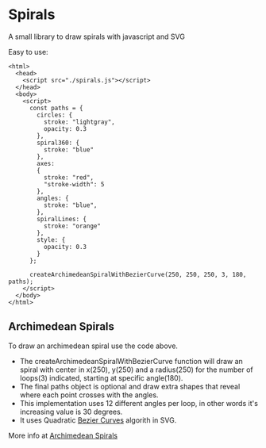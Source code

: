 # Spirals
A small library to draw spirals with javascript and SVG

Easy to use:
```
<html>
  <head>    
    <script src="./spirals.js"></script>
  </head>
  <body>
    <script>
      const paths = {
        circles: {
          stroke: "lightgray",
          opacity: 0.3
        },
        spiral360: {
          stroke: "blue"
        },
        axes:
        {
          stroke: "red", 
          "stroke-width": 5
        },
        angles: {
          stroke: "blue",
        },
        spiralLines: {
          stroke: "orange"
        },
        style: {
          opacity: 0.3
        }
      };

      createArchimedeanSpiralWithBezierCurve(250, 250, 250, 3, 180, paths);
    </script>  
  </body>
</html>
```

## Archimedean Spirals
To draw an archimedean spiral use the code above.

- The createArchimedeanSpiralWithBezierCurve function will draw an spiral with center in x(250), y(250) and a radius(250) for the number of loops(3) indicated, starting at specific angle(180).
- The final paths object is optional and draw extra shapes that reveal where each point crosses with the angles.
- This implementation uses 12 different angles per loop, in other words it's increasing value is 30 degrees.
- It uses Quadratic [Bezier Curves](https://en.wikipedia.org/wiki/B%C3%A9zier_curve) algorith in SVG.

More info at [Archimedean Spirals](https://en.wikipedia.org/wiki/Archimedean_spiral)
